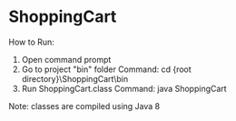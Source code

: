 # ShoppingCart
How to Run:
1. Open command prompt
2. Go to project "bin" folder
   Command: cd {root directory}\ShoppingCart\bin
3. Run ShoppingCart.class
   Command: java ShoppingCart

Note: classes are compiled using Java 8
